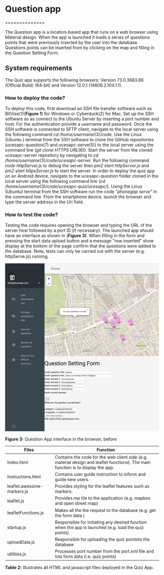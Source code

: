 # Question app
==============

The Question app is a location-based app that runs on a web browser
using Material design. 
When the app is launched it loads a series of questions points that were
previously inserted by the user into the database. Questions points can
be inserted from by clicking on the map and filling in the Question
Setting Form.

System requirements
-------------------

The Quiz app supports the following browsers: Version 73.0.3683.86
(Official Build) (64-bit) and Version 12.0.1 (14606.2.104.1.1).

### How to deploy the code?

To deploy this code, first download an SSH file transfer software such
as BitVise(1)(**Figure 1**) for Windows or Cyberduck(2) for
Mac. Set up the SSH software so as connect to the Ubuntu Server by
inserting a port number and host. For the authentication provide a
username and password. Once the SSH software is connected to SFTP
client, navigate to the local server using the following command *cd
/home/username*(3)*/code.* Use the Linux (Ubuntu ) terminal from
the SSH software to clone the GitHub repositories
(ucesapc-question(7) and ucesapc-serve(5)) to the local server
using the command line (*git clone HTTPS URL*(6)). Start the server
from the cloned ucesapc-server repository by navigating to *cd
/home/username*(3)*/code/ucesapc-server.* Run the following command
*node httpServer.js* to debug the server then *pm2 start httpServer.js*
and *pm2 start httpsServer.js* to start the server. In order to deploy
the quiz app on an Android device, navigate to the ucesapc-question
folder cloned in the local server using the following command line (*cd
/home/username*(3)*/code/ucesapc-quiz/ucesapc/*). Using the Linux
(Ubuntu) terminal from the SSH software run the code "*phonegap serve"*
in the command line. From the smartphone device, launch the browser and
type the server address in the Url field.

### How to test the code?

Testing the code requires opening the browser and typing the URL of the
server host followed by a port ID (if necessary). The launched app
should have an interface as shown in (**Figure 3)**. When filling in the
form and pressing the start data upload button and a message "row
inserted" show display at the bottom of the page confirm that the
questions were added to the database. Note, tests can only be carried
out with the server (e.g. httpServe.js) running.

![](./media/image4.png)

**Figure 3:** Question App interface in the browser, before

| Files                      | Function                                                                                                                         |
|----------------------------|----------------------------------------------------------------------------------------------------------------------------------|
| Index.html                 | Contains the code for the web client side (e.g. material design and leaflet functions). The main function is to display the app. |
| Instructions.html          | Contains user guide instruction to inform and guide new users.                                                                   |
| leaflet.awesome-markers.js | Provides styling for the leaflet features such as markers.                                                                       |
| leaflet.js                 | Provides mp tile to the application (e.g. mapbox and open street map)                                                            |
| leafletFunctions.js        | Makes all the the request to the database (e.g. get the form data )                                                              |
| startup.js                 | Responsible for initiating any desired function when the app is launched (e.g. load the quiz points)                             |
| uploadData.js              | Responsible for uploading the quiz pointsto the database                                                                         |
| utilities.js               | Processes port number from the port.xml file and lots form data (i.e. quiz points)                                               |

**Table 2:** Illustrates all HTML and javascript files deployed in the
Quiz App.
